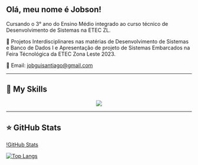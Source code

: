 ## Olá, meu nome é Jobson!

Cursando o 3° ano do Ensino Médio integrado ao curso técnico de Desenvolvimento de Sistemas na ETEC ZL.

🔭 Projetos Interdisciplinares nas matérias de Desenvolvimento de Sistemas e Banco de Dados I e Apresentação de projeto de Sistemas Embarcados na Feira Técnológica da ETEC Zona Leste 2023.

💬 Email: jobguisantiago@gmail.com

---

## 🚀 My Skills

<p align="center">
    <a href="https://skillicons.dev">
      <img src="https://skillicons.dev/icons?i=html,css,js,java,php,laravel,sqlite,bootstrap" />
    </a>
  </p>

---

## ⭐ GitHub Stats

[!GitHub Stats](https://github-readme-stats.vercel.app/api?username=JobsonSantiago&show_icons=true&theme=radical)

[![Top Langs](https://github-readme-stats.vercel.app/api/top-langs/?username=JobsonSantiago&layout=pie&theme=radical)](https://github.com/JobsonSantiago/github-readme-stats)

